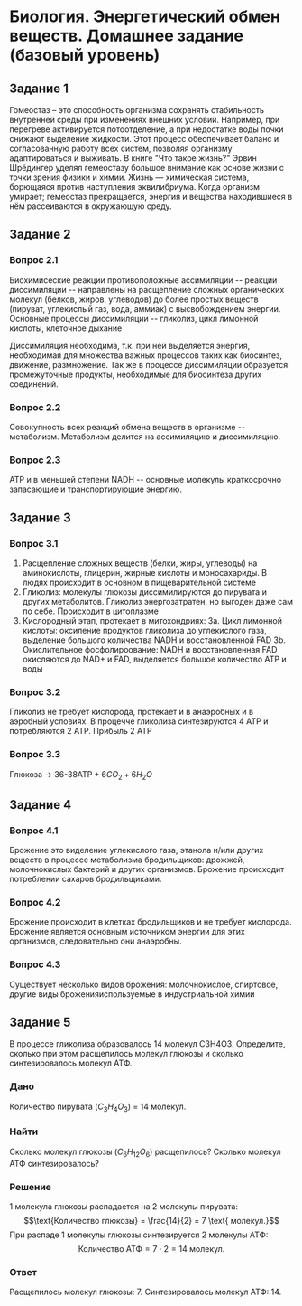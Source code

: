 # Биология. Энергетический обмен веществ. Домашнее задание (базовый уровень)

## Задание 1

Гомеостаз – это способность организма сохранять стабильность внутренней среды
при изменениях внешних условий. Например, при перегреве активируется потоотделение,
а при недостатке воды почки снижают выделение жидкости. Этот процесс обеспечивает
баланс и согласованную работу всех систем, позволяя организму адаптироваться и выживать.
В книге "Что такое жизнь?" Эрвин Шрёдингер уделял гемеостазу
большое внимание как основе жизни с точки зрения физики и химии.
Жизнь — химическая система, борющаяся против наступления эквилибриума.
Когда организм умирает; гемеостаз прекращается, энергия и вещества
находившиеся в нём рассеиваются в окружающую среду.

## Задание 2

### Вопрос 2.1

Биохимисеские реакции противоположные ассимиляции -- реакции диссимиляции -- направлены
на расщепление сложных органических молекул (белков, жиров, углеводов) до более
простых веществ (пируват, углекислый газ, вода, аммиак) с высвобождением энергии.
Основные процессы диссимиляции -- гликолиз, цикл лимонной кислоты, клеточное дыхание

Диссимиляция необходима, т.к. при ней выделяется энергия, необходимая
для множества важных процессов таких как биосинтез, движение, размножение.
Так же в процессе диссимиляции образуется промежуточные продукты,
необходимые для биосинтеза других соединений.

### Вопрос 2.2

Совокупность всех реакций обмена веществ в организме -- метаболизм.
Метаболизм делится на ассимиляцию и диссимиляцию.

### Вопрос 2.3

ATP и в меньшей степени NADH -- основные молекулы краткосрочно запасающие
и транспортирующие энергию.

## Задание 3

### Вопрос 3.1

1. Расщепление сложных веществ (белки, жиры, углеводы) на аминокислоты, глицерин,
жирные кислоты и моносахариды. В людях происходит в основном в пищеварительной системе
2. Гликолиз: молекулы глюкозы диссимилируются до пирувата и других метаболитов.
Гликолиз энергозатратен, но выгоден даже сам по себе. Происходит в цитоплазме
3. Кислородный этап, протекает в митохондриях:
3a. Цикл лимонной кислоты: оксиление продуктов гликолиза до углекислого газа,
выделение большого количества NADH и восстановленной FAD
3b. Окислительное фосфолироование: NADH и восстановленная FAD окисляются
до NAD+ и FAD, выделяется большое количество ATP и воды

### Вопрос 3.2

Гликолиз не требует кислорода, протекает и в анаэробных и в аэробный условиях.
В процечче гликолиза синтезируются 4 ATP и потребляются 2 ATP. Прибыль 2 ATP

### Вопрос 3.3

Глюкоза -> $36\text{-}38 \text{ATP} + 6CO_2 + 6H_2O$

## Задание 4

### Вопрос 4.1

Брожение это виделение углекислого газа, этанола и/или других веществ
в процессе метаболизма бродильщиков: дрожжей, молочнокислых бактерий и других организмов.
Брожение происходит потреблении сахаров бродильщиками.

### Вопрос 4.2

Брожение происходит в клетках бродильщиков и не требует кислорода.
Брожение является основным источником энергии для этих организмов,
следовательно они анаэробны.

### Вопрос 4.3

Существует несколько видов брожения: молочнокислое, спиртовое,
другие виды броженияиспользуемые в индустриальной химии

## Задание 5

В процессе гликолиза образовалось 14 молекул C3H4O3. Определите,
сколько при этом расщепилось молекул глюкозы и сколько синтезировалось молекул АТФ.

### Дано

Количество пирувата ($C_3H_4O_3$) = 14 молекул.

### Найти

Сколько молекул глюкозы ($C_6H_{12}O_6$) расщепилось?
Сколько молекул АТФ синтезировалось?

### Решение

1 молекула глюкозы распадается на 2 молекулы пирувата:
$$\text{Количество глюкозы} = \frac{14}{2} = 7 \text{ молекул.}$$
При распаде 1 молекулы глюкозы синтезируется 2 молекулы АТФ:
$$\text{Количество АТФ} = 7 \cdot 2 = 14 \text{ молекул.}$$

### Ответ

Расщепилось молекул глюкозы: 7.
Синтезировалось молекул АТФ: 14.
